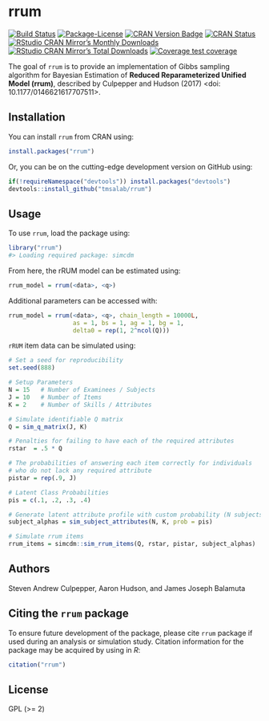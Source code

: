 
<!-- README.md is generated from README.Rmd. Please edit that file -->

# rrum

<!-- badges: start -->

[![Build
Status](https://travis-ci.org/tmsalab/rrum.svg)](https://travis-ci.org/tmsalab/rrum)
[![Package-License](http://img.shields.io/badge/license-GPL%20\(%3E=2\)-brightgreen.svg?style=flat)](http://www.gnu.org/licenses/gpl-2.0.html)
[![CRAN Version
Badge](http://www.r-pkg.org/badges/version/rrum)](https://cran.r-project.org/package=rrum)
[![CRAN
Status](https://cranchecks.info/badges/worst/rrum)](https://cran.r-project.org/web/checks/check_results_rrum.html)
[![RStudio CRAN Mirror’s Monthly
Downloads](http://cranlogs.r-pkg.org/badges/rrum?color=brightgreen)](http://www.r-pkg.org/pkg/rrum)
[![RStudio CRAN Mirror’s Total
Downloads](http://cranlogs.r-pkg.org/badges/grand-total/rrum?color=brightgreen)](http://www.r-pkg.org/pkg/rrum)
[![Coverage test
coverage](https://codecov.io/gh/tmsalab/rrum/branch/master/graph/badge.svg)](https://codecov.io/github/tmsalab/rrum?branch=master)
<!-- badges: end -->

The goal of `rrum` is to provide an implementation of Gibbs sampling
algorithm for Bayesian Estimation of **Reduced Reparameterized Unified
Model (rrum)**, described by Culpepper and Hudson (2017) \<doi:
10.1177/0146621617707511\>.

## Installation

You can install `rrum` from CRAN using:

``` r
install.packages("rrum")
```

Or, you can be on the cutting-edge development version on GitHub using:

``` r
if(!requireNamespace("devtools")) install.packages("devtools")
devtools::install_github("tmsalab/rrum")
```

## Usage

To use `rrum`, load the package using:

``` r
library("rrum")
#> Loading required package: simcdm
```

From here, the rRUM model can be estimated using:

``` r
rrum_model = rrum(<data>, <q>)
```

Additional parameters can be accessed with:

``` r
rrum_model = rrum(<data>, <q>, chain_length = 10000L,
                  as = 1, bs = 1, ag = 1, bg = 1,
                  delta0 = rep(1, 2^ncol(Q)))
```

`rRUM` item data can be simulated using:

``` r
# Set a seed for reproducibility
set.seed(888)

# Setup Parameters
N = 15   # Number of Examinees / Subjects
J = 10   # Number of Items
K = 2    # Number of Skills / Attributes

# Simulate identifiable Q matrix
Q = sim_q_matrix(J, K)

# Penalties for failing to have each of the required attributes
rstar  = .5 * Q

# The probabilities of answering each item correctly for individuals 
# who do not lack any required attribute
pistar = rep(.9, J)

# Latent Class Probabilities
pis = c(.1, .2, .3, .4)

# Generate latent attribute profile with custom probability (N subjects by K skills)
subject_alphas = sim_subject_attributes(N, K, prob = pis)

# Simulate rrum items
rrum_items = simcdm::sim_rrum_items(Q, rstar, pistar, subject_alphas)
```

## Authors

Steven Andrew Culpepper, Aaron Hudson, and James Joseph Balamuta

## Citing the `rrum` package

To ensure future development of the package, please cite `rrum` package
if used during an analysis or simulation study. Citation information for
the package may be acquired by using in *R*:

``` r
citation("rrum")
```

## License

GPL (\>= 2)
